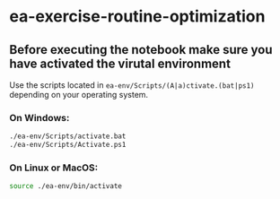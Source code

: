 # ea-exercise-routine-optimization

## Before executing the notebook make sure you have activated the virutal environment

Use the scripts located in `ea-env/Scripts/(A|a)ctivate.(bat|ps1)` depending on your operating system.

### On Windows:

```bash
./ea-env/Scripts/activate.bat
./ea-env/Scripts/Activate.ps1
```

### On Linux or MacOS:

```bash
source ./ea-env/bin/activate
```
